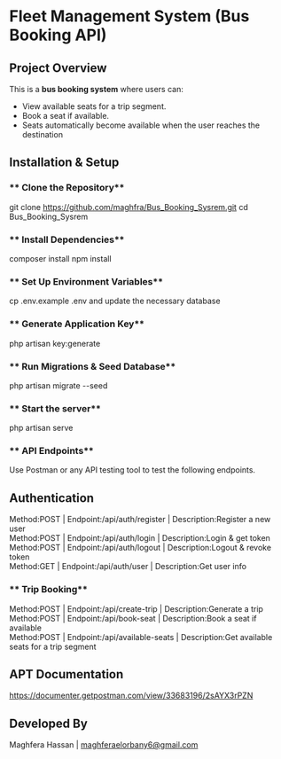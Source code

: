 # Fleet Management System (Bus Booking API)

##  Project Overview
This is a **bus booking system** where users can:
- View available seats for a trip segment.
- Book a seat if available.
- Seats automatically become available when the user reaches the destination

##  Installation & Setup

### ** Clone the Repository**
git clone https://github.com/maghfra/Bus_Booking_Sysrem.git
cd Bus_Booking_Sysrem

### ** Install Dependencies**
composer install
npm install

### ** Set Up Environment Variables**
cp .env.example .env
 and update the necessary database


### ** Generate Application Key**
php artisan key:generate

### ** Run Migrations & Seed Database**
php artisan migrate --seed

### ** Start the server**
php artisan serve

### ** API Endpoints**

Use Postman or any API testing tool to test the following endpoints.

## Authentication

Method:POST  |	 Endpoint:/api/auth/register  |	 Description:Register a new user <br />
Method:POST  |	 Endpoint:/api/auth/login	  |  Description:Login & get token <br />
Method:POST  |	 Endpoint:/api/auth/logout    |  Description:Logout & revoke token <br />
Method:GET   |   Endpoint:/api/auth/user      |  Description:Get user info <br />


### ** Trip Booking** <br />
Method:POST  |   Endpoint:/api/create-trip       |  Description:Generate a trip <br />
Method:POST	 |   Endpoint:/api/book-seat	     |  Description:Book a seat if available <br />
Method:POST	 |   Endpoint:/api/available-seats   |  Description:Get available seats for a trip segment <br />

## APT Documentation
https://documenter.getpostman.com/view/33683196/2sAYX3rPZN



## Developed By
Maghfera Hassan | maghferaelorbany6@gmail.com

